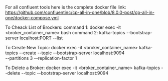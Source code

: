 For all confluent tools here is the complete docker file link:
https://github.com/confluentinc/cp-all-in-one/blob/8.0.0-post/cp-all-in-one/docker-compose.yml 

To Cheack List of Brockers:
command 1: docker exec -it <broker_container_name> bash
command 2: kafka-topics --bootstrap-server localhost:PORT --list

To Create New Topic:
docker exec -it <broker_container_name> kafka-topics --create   --topic <Topic Name>   --bootstrap-server localhost:9094   
--partitions 3   --replication-factor 1

To Delete a Broker:
docker exec -it <broker_container_name> kafka-topics --delete --topic <Topic Name> --bootstrap-server localhost:9094                                      
